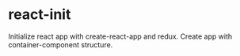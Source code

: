 # react-init
Initialize react app with create-react-app and redux. Create app with container-component structure.
